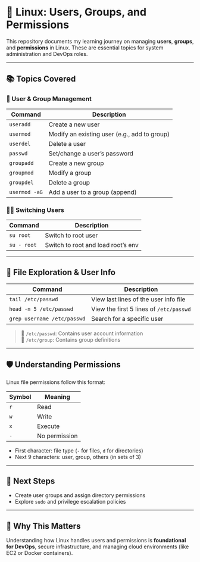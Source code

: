 # 🐧 Linux: Users, Groups, and Permissions

This repository documents my learning journey on managing **users**, **groups**, and **permissions** in Linux. These are essential topics for system administration and DevOps roles.

---

## 📚 Topics Covered

### 🔐 User & Group Management

| Command             | Description                                 |
|---------------------|---------------------------------------------|
| `useradd`           | Create a new user                           |
| `usermod`           | Modify an existing user (e.g., add to group)|
| `userdel`           | Delete a user                               |
| `passwd`            | Set/change a user’s password                |
| `groupadd`          | Create a new group                          |
| `groupmod`          | Modify a group                              |
| `groupdel`          | Delete a group                              |
| `usermod -aG`       | Add a user to a group (append)              |

### 🧑‍💻 Switching Users

| Command           | Description                          |
|------------------|--------------------------------------|
| `su root`        | Switch to root user                  |
| `su - root`      | Switch to root and load root’s env   |

---

## 📂 File Exploration & User Info

| Command                     | Description                                      |
|----------------------------|--------------------------------------------------|
| `tail /etc/passwd`         | View last lines of the user info file           |
| `head -n 5 /etc/passwd`    | View the first 5 lines of `/etc/passwd`         |
| `grep username /etc/passwd`| Search for a specific user                      |

> 📁 `/etc/passwd`: Contains user account information  
> 📁 `/etc/group`: Contains group definitions

---

## 🛡️ Understanding Permissions

Linux file permissions follow this format:

| Symbol | Meaning                      |
|--------|------------------------------|
| `r`    | Read                         |
| `w`    | Write                        |
| `x`    | Execute                      |
| `-`    | No permission                |

- First character: file type (`-` for files, `d` for directories)
- Next 9 characters: user, group, others (in sets of 3)

---

## 🔧 Next Steps

- Create user groups and assign directory permissions
- Explore `sudo` and privilege escalation policies

---

## 🧠 Why This Matters

Understanding how Linux handles users and permissions is **foundational for DevOps**, secure infrastructure, and managing cloud environments (like EC2 or Docker containers).



